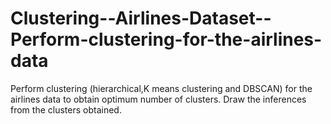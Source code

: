 # Clustering--Airlines-Dataset--Perform-clustering-for-the-airlines-data
Perform clustering (hierarchical,K means clustering and DBSCAN) for the airlines data to obtain optimum number of clusters.  Draw the inferences from the clusters obtained.
